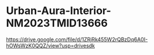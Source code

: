 # Urban-Aura-Interior-NM2023TMID13666

https://drive.google.com/file/d/1ZRjRk455W2rQBzDq6A0I-hOWsWzK0QQZ/view?usp=drivesdk
